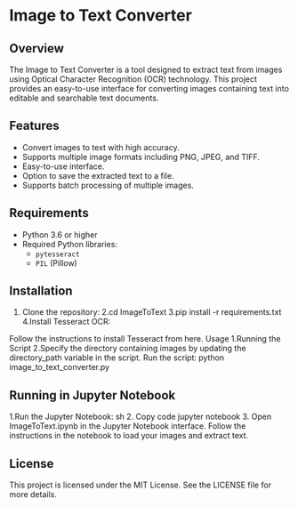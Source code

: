 # Image to Text Converter

## Overview

The Image to Text Converter is a tool designed to extract text from images using Optical Character Recognition (OCR) technology. This project provides an easy-to-use interface for converting images containing text into editable and searchable text documents.

## Features

- Convert images to text with high accuracy.
- Supports multiple image formats including PNG, JPEG, and TIFF.
- Easy-to-use interface.
- Option to save the extracted text to a file.
- Supports batch processing of multiple images.

## Requirements

- Python 3.6 or higher
- Required Python libraries: 
  - `pytesseract`
  - `PIL` (Pillow)

## Installation

1. Clone the repository:
2.cd ImageToText
3.pip install -r requirements.txt
4.Install Tesseract OCR:

Follow the instructions to install Tesseract from here.
Usage
1.Running the Script
2.Specify the directory containing images by updating the directory_path variable in the script.
 Run the script:
 python image_to_text_converter.py
## Running in Jupyter Notebook
1.Run the Jupyter Notebook:
   sh
2. Copy code
  jupyter notebook
3. Open ImageToText.ipynb in the Jupyter Notebook interface.
 Follow the instructions in the notebook to load your images and extract text.
## License
This project is licensed under the MIT License. See the LICENSE file for more details.



